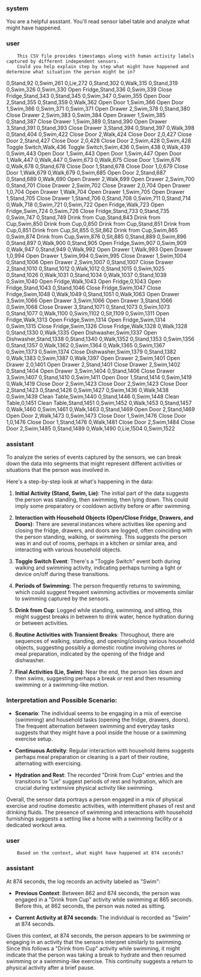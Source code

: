 ### system
You are a helpful assstant. You'll read sensor label table and analyze what might have happened.
### user

        This CSV file provides timestamps along with human activity labels captured by different independent sensors.
        Could you help explain step by step what might have happened and determine what situation the person might be in?
    
0,Stand,92
0,Swim,261
0,Lie,272
0,Stand,302
0,Walk,315
0,Stand,319
0,Swim,326
0,Swim,330
Open Fridge,Stand,336
0,Swim,339
Close Fridge,Stand,343
0,Stand,345
0,Swim,347
0,Swim,355
Open Door 2,Stand,355
0,Stand,359
0,Walk,362
Open Door 1,Swim,366
Open Door 1,Swim,366
0,Swim,371
0,Swim,371
Open Drawer 2,Swim,378
0,Stand,380
Close Drawer 2,Swim,383
0,Swim,384
Open Drawer 1,Swim,385
0,Stand,387
Close Drawer 1,Swim,389
0,Stand,390
Open Drawer 3,Stand,391
0,Stand,393
Close Drawer 3,Stand,394
0,Stand,397
0,Walk,398
0,Stand,404
0,Swim,422
Close Door 2,Walk,424
Close Door 2,0,427
Close Door 2,Stand,427
Close Door 2,0,428
Close Door 2,Swim,428
0,Swim,428
Toggle Switch,Walk,436
Toggle Switch,Swim,436
0,Swim,438
0,Walk,439
0,Swim,443
Open Door 1,Swim,443
Open Door 1,Swim,447
Open Door 1,Walk,447
0,Walk,447
0,Swim,673
0,Walk,675
Close Door 1,Swim,676
0,Walk,678
0,Stand,678
Close Door 1,Stand,678
Close Door 1,0,679
Close Door 1,Walk,679
0,Walk,679
0,Swim,685
Open Door 2,Stand,687
0,Stand,689
0,Walk,690
Open Drawer 2,Walk,699
Open Drawer 2,Swim,700
0,Stand,701
Close Drawer 2,Swim,702
Close Drawer 2,0,704
Open Drawer 1,0,704
Open Drawer 1,Walk,704
Open Drawer 1,Swim,705
Open Drawer 1,Stand,705
Close Drawer 1,Stand,706
0,Stand,708
0,Swim,711
0,Stand,714
0,Walk,718
0,Swim,721
0,Swim,722
Open Fridge,Walk,723
Open Fridge,Swim,724
0,Swim,726
Close Fridge,Stand,733
0,Stand,735
0,Swim,747
0,Stand,749
Drink from Cup,Stand,843
Drink from Cup,Swim,850
Drink from Cup,0,850
Drink from Cup,Stand,851
Drink from Cup,0,851
Drink from Cup,Sit,855
0,Sit,862
Drink from Cup,Swim,865
0,Swim,874
Drink from Cup,Swim,876
0,Sit,885
0,Stand,889
0,Swim,896
0,Stand,897
0,Walk,900
0,Stand,905
Open Fridge,Swim,907
0,Swim,909
0,Walk,947
0,Stand,949
0,Walk,992
Open Drawer 1,Walk,993
Open Drawer 1,0,994
Open Drawer 1,Swim,994
0,Swim,995
Close Drawer 1,Swim,1004
0,Stand,1006
Open Drawer 2,Swim,1007
0,Stand,1007
Close Drawer 2,Stand,1010
0,Stand,1012
0,Walk,1012
0,Stand,1015
0,Swim,1025
0,Stand,1026
0,Walk,1031
0,Stand,1034
0,Walk,1037
0,Stand,1039
0,Swim,1040
Open Fridge,Walk,1043
Open Fridge,0,1043
Open Fridge,Stand,1043
0,Stand,1046
Close Fridge,Swim,1047
Close Fridge,Swim,1048
0,Walk,1049
0,Stand,1051
0,Walk,1063
Open Drawer 3,Swim,1066
Open Drawer 3,Swim,1066
Open Drawer 3,Stand,1066
0,Swim,1068
Close Drawer 3,Stand,1071
0,Stand,1073
0,Swim,1073
0,Stand,1077
0,Walk,1100
0,Swim,1102
0,Sit,1109
0,Swim,1311
Open Fridge,Walk,1313
Open Fridge,Swim,1314
Open Fridge,Swim,1314
0,Swim,1315
Close Fridge,Swim,1326
Close Fridge,Walk,1328
0,Walk,1328
0,Stand,1330
0,Walk,1335
Open Dishwasher,Swim,1337
Open Dishwasher,Stand,1338
0,Stand,1340
0,Walk,1352
0,Stand,1353
0,Swim,1356
0,Stand,1357
0,Walk,1362
0,Swim,1364
0,Walk,1365
0,Swim,1367
0,Swim,1373
0,Swim,1374
Close Dishwasher,Swim,1379
0,Stand,1382
0,Walk,1383
0,Swim,1387
0,Walk,1397
Open Drawer 2,Swim,1401
Open Drawer 2,0,1401
Open Drawer 2,Stand,1401
Close Drawer 2,Swim,1402
0,Stand,1404
Open Drawer 3,Swim,1404
0,Stand,1406
Close Drawer 3,Swim,1407
0,Stand,1410
0,Swim,1411
Open Door 1,Stand,1414
0,Swim,1419
0,Walk,1419
Close Door 2,Swim,1423
Close Door 2,Swim,1423
Close Door 2,Stand,1423
0,Stand,1426
0,Swim,1427
0,Swim,1436
0,Walk,1438
0,Swim,1439
Clean Table,Swim,1440
0,Stand,1446
0,Swim,1448
Clean Table,0,1451
Clean Table,Stand,1451
0,Swim,1452
0,Walk,1453
0,Stand,1457
0,Walk,1460
0,Swim,1461
0,Walk,1463
0,Stand,1469
Open Door 2,Stand,1469
Open Door 2,Walk,1473
0,Swim,1473
Close Door 1,Swim,1476
Close Door 1,0,1476
Close Door 1,Stand,1476
0,Walk,1481
Close Door 2,Swim,1484
Close Door 2,Swim,1485
0,Stand,1489
0,Walk,1490
0,Lie,1504
0,Swim,1522

### assistant
To analyze the series of events captured by the sensors, we can break down the data into segments that might represent different activities or situations that the person was involved in. 

Here's a step-by-step look at what's happening in the data:

1. **Initial Activity (Stand, Swim, Lie)**: The initial part of the data suggests the person was standing, then swimming, then lying down. This could imply some preparatory or cooldown activity before or after swimming.

2. **Interaction with Household Objects (Open/Close Fridge, Drawers, and Doors)**: There are several instances where activities like opening and closing the fridge, drawers, and doors are logged, often coinciding with the person standing, walking, or swimming. This suggests the person was in and out of rooms, perhaps in a kitchen or similar area, and interacting with various household objects.

3. **Toggle Switch Event**: There's a "Toggle Switch" event both during walking and swimming activity, indicating perhaps turning a light or device on/off during these transitions.

4. **Periods of Swimming**: The person frequently returns to swimming, which could suggest frequent swimming activities or movements similar to swimming captured by the sensors.

5. **Drink from Cup**: Logged while standing, swimming, and sitting, this might suggest breaks in between to drink water, hence hydration during or between activities.

6. **Routine Activities with Transient Breaks**: Throughout, there are sequences of walking, standing, and opening/closing various household objects, suggesting possibly a domestic routine involving chores or meal preparation, indicated by the opening of the fridge and dishwasher.

7. **Final Activities (Lie, Swim)**: Near the end, the person lies down and then swims, suggesting perhaps a break or rest and then resuming swimming or a swimming-like motion.

### Interpretation and Possible Scenario:

- **Scenario**: The individual seems to be engaging in a mix of exercise (swimming) and household tasks (opening the fridge, drawers, doors). The frequent alternation between swimming and everyday tasks suggests that they might have a pool inside the house or a swimming exercise setup.

- **Continuous Activity**: Regular interaction with household items suggests perhaps meal preparation or cleaning is a part of their routine, alternating with exercising.

- **Hydration and Rest**: The recorded "Drink from Cup" entries and the transitions to "Lie" suggest periods of rest and hydration, which are crucial during extensive physical activity like swimming.

Overall, the sensor data portrays a person engaged in a mix of physical exercise and routine domestic activities, with intermittent phases of rest and drinking fluids. The presence of swimming and interactions with household furnishings suggests a setting like a home with a swimming facility or a dedicated workout area.
### user

        Based on the context, what might have happened at 874 seconds?
    
### assistant
At 874 seconds, the log records an activity labeled as "Swim":

- **Previous Context**: Between 862 and 874 seconds, the person was engaged in a "Drink from Cup" activity while swimming at 865 seconds. Before this, at 862 seconds, the person was noted as sitting.

- **Current Activity at 874 seconds**: The individual is recorded as "Swim" at 874 seconds.

Given this context, at 874 seconds, the person appears to be swimming or engaging in an activity that the sensors interpret similarly to swimming. Since this follows a "Drink from Cup" activity while swimming, it might indicate that the person was taking a break to hydrate and then resumed swimming or a swimming-like exercise. This continuity suggests a return to physical activity after a brief pause.

